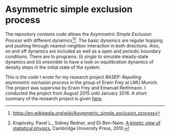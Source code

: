 # Asymmetric simple exclusion process

The repository contains code allows the *Asymmetric Simple Exclusion Process* with different dynamics[^1][^2]. The basic dynamics are regular hopping and pushing through nearest-neighbor interaction in both directions. Also, on and off dynamics are included as well as a open and periodic boundary conditions. There are to programs: (i) *single* to simulate steady-state dynamics and (ii) *ensemble* to have a look on equilibration dynamics of density steps in the initial state of the system. 

This is the code I wrote for my research project *RASEP: Repelling asymmetric exclusion process* in the group of Erwin Frey at LMU Munich. The project was supervise by Erwin Frey and Emanuel Reithmann. I conducted the project from August 2015 until January 2016. A short summary of the research project is given [here](https://sites.google.com/view/hoferer/research/biophysics#h.p_T1anLQ37QUzj).

[^1]: https://en.wikipedia.org/wiki/Asymmetric_simple_exclusion_process
[^2]: Krapivsky, Pavel L., Sidney Redner, and Eli Ben-Naim. [A kinetic view of statistical physics.](https://doi.org/10.1017/CBO9780511780516) Cambridge University Press, 2010.

